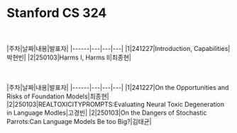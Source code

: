 Stanford CS 324
============================
<br><br>
|주차|날짜|내용|발표자|
|------|---|---|---|
|1|241227|Introduction, Capabilities|박현빈|
|2|250103|Harms I, Harms II|최종현|
<br>

<br><br>
|주차|날짜|내용|발표자|
|------|---|---|---|
|1|241227|On the Opportunities and Risks of Foundation Models|최종현|
|2|250103|REALTOXICITYPROMPTS:Evaluating Neural Toxic Degeneration in Language Modles|고경빈|
|2|250103|On the Dangers of Stochastic Parrots:Can Language Models Be too Big?|김태균|
<br>

